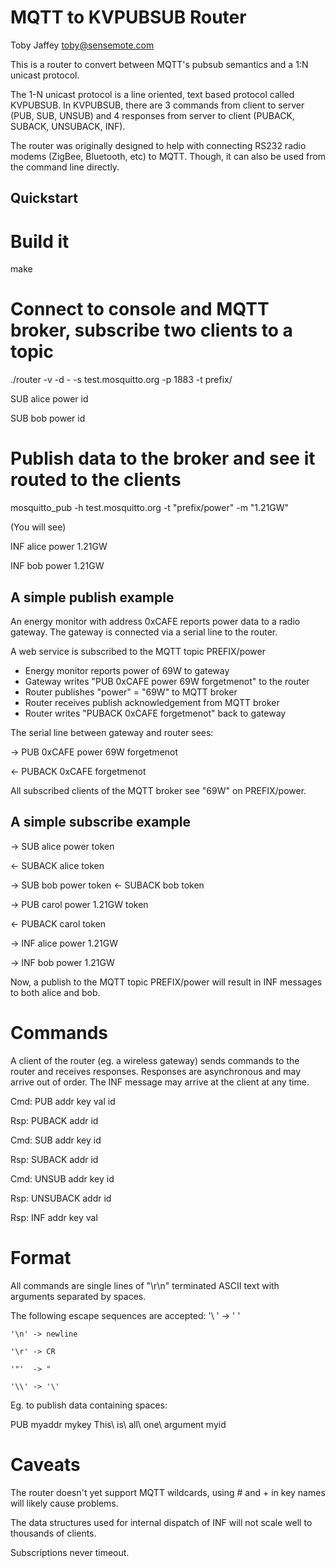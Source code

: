 MQTT to KVPUBSUB Router
=======================
Toby Jaffey <toby@sensemote.com>

This is a router to convert between MQTT's pubsub semantics and a 1:N unicast
protocol.

The 1-N unicast protocol is a line oriented, text based protocol called
KVPUBSUB. In KVPUBSUB, there are 3 commands from client to server (PUB, SUB,
UNSUB) and 4 responses from server to client (PUBACK, SUBACK, UNSUBACK, INF).

The router was originally designed to help with connecting RS232 radio modems
(ZigBee, Bluetooth, etc) to MQTT. Though, it can also be used from the command
line directly.


Quickstart
----------

# Build it
make
# Connect to console and MQTT broker, subscribe two clients to a topic
./router -v -d - -s test.mosquitto.org -p 1883 -t prefix/

SUB alice power id

SUB bob power id


# Publish data to the broker and see it routed to the clients
mosquitto_pub -h test.mosquitto.org -t "prefix/power" -m "1.21GW"

(You will see)

INF alice power 1.21GW

INF bob power 1.21GW


A simple publish example
------------------------

An energy monitor with address 0xCAFE reports power data to a radio gateway.
The gateway is connected via a serial line to the router.

A web service is subscribed to the MQTT topic PREFIX/power

* Energy monitor reports power of 69W to gateway
* Gateway writes "PUB 0xCAFE power 69W forgetmenot" to the router
* Router publishes "power" = "69W" to MQTT broker
* Router receives publish acknowledgement from MQTT broker
* Router writes "PUBACK 0xCAFE forgetmenot" back to gateway

The serial line between gateway and router sees:

-> PUB 0xCAFE power 69W forgetmenot

<- PUBACK 0xCAFE forgetmenot

All subscribed clients of the MQTT broker see "69W" on PREFIX/power.

A simple subscribe example
--------------------------

-> SUB alice power token

<- SUBACK alice token

-> SUB bob power token
<- SUBACK bob token

-> PUB carol power 1.21GW token

<- PUBACK carol token

-> INF alice power 1.21GW

-> INF bob power 1.21GW

Now, a publish to the MQTT topic PREFIX/power will result in INF messages to
both alice and bob.


Commands
========

A client of the router (eg. a wireless gateway) sends commands to the router
and receives responses. Responses are asynchronous and may arrive out of order.
The INF message may arrive at the client at any time.

Cmd: PUB addr key val id

Rsp: PUBACK addr id

Cmd: SUB addr key id

Rsp: SUBACK addr id

Cmd: UNSUB addr key id

Rsp: UNSUBACK addr id

Rsp: INF addr key val

Format
======

All commands are single lines of "\r\n" terminated ASCII text with arguments
separated by spaces.

The following escape sequences are accepted:
    '\ ' -> ' '

    '\n' -> newline

    '\r' -> CR

    '"'  -> "

    '\\' -> '\'

Eg. to publish data containing spaces:

PUB myaddr mykey This\ is\ all\ one\ argument myid


Caveats
=======

The router doesn't yet support MQTT wildcards, using # and + in key names will
likely cause problems.

The data structures used for internal dispatch of INF will not scale well to thousands of clients.

Subscriptions never timeout.

